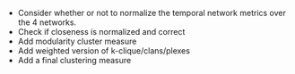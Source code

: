 - Consider whether or not to normalize the temporal network metrics over the 4 networks.
- Check if closeness is normalized and correct
- Add modularity cluster measure
- Add weighted version of k-clique/clans/plexes
- Add a final clustering measure
